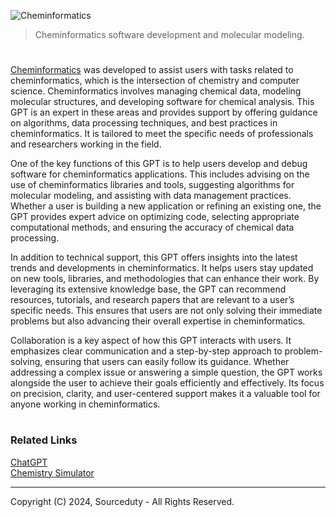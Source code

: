 ![Cheminformatics](https://github.com/user-attachments/assets/2aea12f4-a4ab-460e-911a-13f498164743)

> Cheminformatics software development and molecular modeling.

#

[Cheminformatics](https://chatgpt.com/g/g-I642hlqFh-cheminformatics) was developed to assist users with tasks related to cheminformatics, which is the intersection of chemistry and computer science. Cheminformatics involves managing chemical data, modeling molecular structures, and developing software for chemical analysis. This GPT is an expert in these areas and provides support by offering guidance on algorithms, data processing techniques, and best practices in cheminformatics. It is tailored to meet the specific needs of professionals and researchers working in the field.

One of the key functions of this GPT is to help users develop and debug software for cheminformatics applications. This includes advising on the use of cheminformatics libraries and tools, suggesting algorithms for molecular modeling, and assisting with data management practices. Whether a user is building a new application or refining an existing one, the GPT provides expert advice on optimizing code, selecting appropriate computational methods, and ensuring the accuracy of chemical data processing.

In addition to technical support, this GPT offers insights into the latest trends and developments in cheminformatics. It helps users stay updated on new tools, libraries, and methodologies that can enhance their work. By leveraging its extensive knowledge base, the GPT can recommend resources, tutorials, and research papers that are relevant to a user’s specific needs. This ensures that users are not only solving their immediate problems but also advancing their overall expertise in cheminformatics.

Collaboration is a key aspect of how this GPT interacts with users. It emphasizes clear communication and a step-by-step approach to problem-solving, ensuring that users can easily follow its guidance. Whether addressing a complex issue or answering a simple question, the GPT works alongside the user to achieve their goals efficiently and effectively. Its focus on precision, clarity, and user-centered support makes it a valuable tool for anyone working in cheminformatics. 

#
### Related Links

[ChatGPT](https://github.com/sourceduty/ChatGPT)
<br>
[Chemistry Simulator](https://github.com/sourceduty/Chemistry_Simulator)

***
Copyright (C) 2024, Sourceduty - All Rights Reserved.
